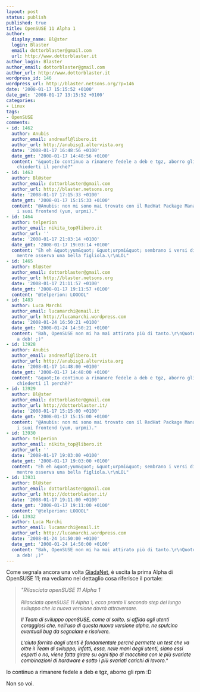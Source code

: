```yaml
---
layout: post
status: publish
published: true
title: OpenSUSE 11 Alpha 1
author:
  display_name: Bl@ster
  login: Blaster
  email: dottorblaster@gmail.com
  url: http://www.dottorblaster.it
author_login: Blaster
author_email: dottorblaster@gmail.com
author_url: http://www.dottorblaster.it
wordpress_id: 146
wordpress_url: http://blaster.netsons.org/?p=146
date: '2008-01-17 15:15:52 +0100'
date_gmt: '2008-01-17 13:15:52 +0100'
categories:
- Linux
tags:
- OpenSUSE
comments:
- id: 1462
  author: Anubis
  author_email: andreafl@libero.it
  author_url: http://anubisg1.altervista.org
  date: '2008-01-17 16:48:56 +0100'
  date_gmt: '2008-01-17 14:48:56 +0100'
  content: "&quot;Io continuo a rimanere fedele a deb e tgz, aborro gli rpm&quot;\r\n\r\nposso
    chiederti il perchè?"
- id: 1463
  author: Bl@ster
  author_email: dottorblaster@gmail.com
  author_url: http://blaster.netsons.org
  date: '2008-01-17 17:15:33 +0100'
  date_gmt: '2008-01-17 15:15:33 +0100'
  content: "@Anubis: non mi sono mai trovato con il RedHat Package Manager, nè con
    i suoi frontend (yum, urpmi)."
- id: 1464
  author: telperion
  author_email: nikita_top@libero.it
  author_url: ''
  date: '2008-01-17 21:03:14 +0100'
  date_gmt: '2008-01-17 19:03:14 +0100'
  content: "Eh eh &quot;yum&quot; &quot;urpmi&quot; sembrano i versi di un maniaco
    mentre osserva una bella figliola.\r\nLOL"
- id: 1465
  author: Bl@ster
  author_email: dottorblaster@gmail.com
  author_url: http://blaster.netsons.org
  date: '2008-01-17 21:11:57 +0100'
  date_gmt: '2008-01-17 19:11:57 +0100'
  content: "@telperion: LOOOOL"
- id: 1483
  author: Luca Marchi
  author_email: lucamarchi@email.it
  author_url: http://lucamarchi.wordpress.com
  date: '2008-01-24 16:50:21 +0100'
  date_gmt: '2008-01-24 14:50:21 +0100'
  content: "Bah, OpenSUSE non mi ha mai attirato più di tanto.\r\nQuoto Bl@ster, fedele
    a deb! ;)"
- id: 13928
  author: Anubis
  author_email: andreafl@libero.it
  author_url: http://anubisg1.altervista.org
  date: '2008-01-17 14:48:00 +0100'
  date_gmt: '2008-01-17 14:48:00 +0100'
  content: "&quot;Io continuo a rimanere fedele a deb e tgz, aborro gli rpm&quot;\r\n\r\nposso
    chiederti il perchè?"
- id: 13929
  author: Bl@ster
  author_email: dottorblaster@gmail.com
  author_url: http://dottorblaster.it/
  date: '2008-01-17 15:15:00 +0100'
  date_gmt: '2008-01-17 15:15:00 +0100'
  content: "@Anubis: non mi sono mai trovato con il RedHat Package Manager, nè con
    i suoi frontend (yum, urpmi)."
- id: 13930
  author: telperion
  author_email: nikita_top@libero.it
  author_url: ''
  date: '2008-01-17 19:03:00 +0100'
  date_gmt: '2008-01-17 19:03:00 +0100'
  content: "Eh eh &quot;yum&quot; &quot;urpmi&quot; sembrano i versi di un maniaco
    mentre osserva una bella figliola.\r\nLOL"
- id: 13931
  author: Bl@ster
  author_email: dottorblaster@gmail.com
  author_url: http://dottorblaster.it/
  date: '2008-01-17 19:11:00 +0100'
  date_gmt: '2008-01-17 19:11:00 +0100'
  content: "@telperion: LOOOOL"
- id: 13932
  author: Luca Marchi
  author_email: lucamarchi@email.it
  author_url: http://lucamarchi.wordpress.com
  date: '2008-01-24 14:50:00 +0100'
  date_gmt: '2008-01-24 14:50:00 +0100'
  content: "Bah, OpenSUSE non mi ha mai attirato più di tanto.\r\nQuoto Bl@ster, fedele
    a deb! ;)"
---
```

<p>Come segnala ancora una volta <a href="http://www.giadanet.it">GiadaNet</a>, è uscita la prima Alpha di OpenSUSE 11; ma vediamo nel dettaglio cosa riferisce il portale:</p>
<blockquote><p><span style="font-style: italic">"Rilasciata openSUSE 11 Alpha 1</span><br style="font-style: italic" /> <br style="font-style: italic" clear="all" /><font style="font-style: italic" size="2">Rilasciata openSUSE 11 Alpha 1, ecco pronto il secondo step del lungo sviluppo che la nuova versione dovrà attraversare.</font></p>
<p style="margin-bottom: 0cm; color: #000000; font-style: italic"><font size="2">Il Team di sviluppo openSUSE, come al solito, si affida agli utenti coraggiosi che, nell'uso di questa nuova versione alpha, ne spulcino eventuali bug da segnalare e risolvere.  </font></p>
<p style="margin-bottom: 0cm; color: #000000"><font size="2"><span style="font-style: italic">L'aiuto fornito dagli utenti è fondamentale perché permette un test che va oltre il Team di sviluppo, infatti, essa, nelle mani degli utenti, siano essi esperti o no, viene fatta girare su ogni tipo di macchina con le più svariate combinazioni di hardware e sotto i più svariati carichi di lavoro."</span></font></p>
</blockquote>
<p style="margin-bottom: 0cm; color: #000000">Io continuo a rimanere fedele a deb e tgz, aborro gli rpm :D</p>
<p style="margin-bottom: 0cm; color: #000000">Non so voi.</p>
